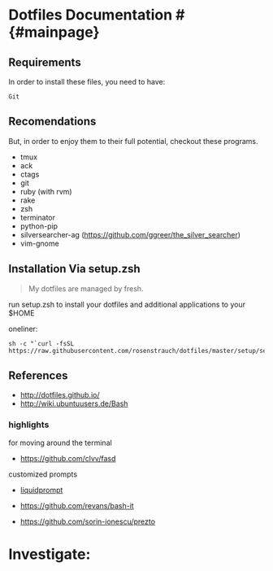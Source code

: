 # Dotfiles Documentation # {#mainpage}

## Requirements ##
In order to install these files, you need to have:

    Git

## Recomendations ##

But, in order to enjoy them to their full potential, checkout these programs.

- tmux
- ack
- ctags
- git
- ruby (with rvm)
- rake
- zsh
- terminator
- python-pip
- silversearcher-ag (https://github.com/ggreer/the_silver_searcher)
- vim-gnome


## Installation Via setup.zsh ##

> My dotfiles are managed by fresh.

run setup.zsh to install your dotfiles and additional applications to your $HOME

oneliner:

```
sh -c "`curl -fsSL https://raw.githubusercontent.com/rosenstrauch/dotfiles/master/setup/setup.zsh`"
```

## References ##

- http://dotfiles.github.io/
- http://wiki.ubuntuusers.de/Bash



### highlights

for moving around the terminal
- https://github.com/clvv/fasd

customized prompts
- [liquidprompt](https://github.com/nojhan/liquidprompt)

- https://github.com/revans/bash-it
- https://github.com/sorin-ionescu/prezto


# Investigate:
